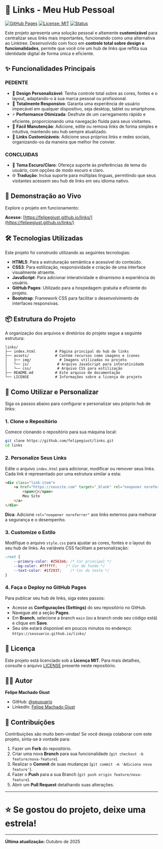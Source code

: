 # 🔗 Links - Meu Hub Pessoal

[![GitHub Pages](https://img.shields.io/badge/deploy-GitHub%20Pages-blue?style=for-the-badge)](https://seusuario.github.io/links/)
[![License: MIT](https://img.shields.io/badge/License-MIT-yellow.svg?style=for-the-badge)](https://opensource.org/licenses/MIT)
[![Status](https://img.shields.io/badge/status-active-success?style=for-the-badge)](https://github.com/seusuario/links)

Este projeto apresenta uma solução pessoal e altamente **customizável** para centralizar seus links mais importantes, funcionando como uma alternativa ao Linktree. Desenvolvido com foco em **controle total sobre design e funcionalidades**, permite que você crie um hub de links que reflita sua identidade digital de forma única e eficiente.

## ✨ Funcionalidades Principais

### PEDENTE
- 🎨 **Design Personalizável**: Tenha controle total sobre as cores, fontes e o layout, adaptando-o à sua marca pessoal ou profissional.
- 📱 **Totalmente Responsivo**: Garanta uma experiência de usuário impecável em qualquer dispositivo, seja desktop, tablet ou smartphone.
- ⚡ **Performance Otimizada**: Desfrute de um carregamento rápido e eficiente, proporcionando uma navegação fluida para seus visitantes.
- 🎯 **Fácil Manutenção**: Adicione, edite ou remova links de forma simples e intuitiva, mantendo seu hub sempre atualizado.
- 🔗 **Links Customizáveis**: Adicione seus próprios links e redes sociais, organizando-os da maneira que melhor lhe convier.

### CONCLUIDAS
- 🌙 **Tema Escuro/Claro**: Ofereça suporte às preferências de tema do usuário, com opções de modo escuro e claro.
- 🌐 **Tradução**: Inclua suporte para múltiplas línguas, permitindo que seus visitantes acessem seu hub de links em seu idioma nativo.



## 🚀 Demonstração ao Vivo

Explore o projeto em funcionamento:

**Acesse:** [https://felipegiust.github.io/links/](https://felipegiust.github.io/links/)

## 🛠️ Tecnologias Utilizadas

Este projeto foi construído utilizando as seguintes tecnologias:

- **HTML5**: Para a estruturação semântica e acessível do conteúdo.
- **CSS3**: Para estilização, responsividade e criação de uma interface visualmente atraente.
- **JavaScript**: Para adicionar interatividade e dinamismo à experiência do usuário.
- **GitHub Pages**: Utilizado para a hospedagem gratuita e eficiente do projeto.
- **Bootstrap**: Framework CSS para facilitar o desenvolvimento de interfaces responsivas.

## 📦 Estrutura do Projeto

A organização dos arquivos e diretórios do projeto segue a seguinte estrutura:

```
links/
├── index.html         # Página principal do hub de links
├── assets/            # Contém recursos como imagens e ícones
│   ├── img/             # Imagens utilizadas no projeto
│   └── js/             # Arquivo JavaScript para interatividade    
│   └── css/            # Arquivo CSS para estilização    
├── README.md          # Este arquivo de documentação
└── LICENSE            # Informações sobre a licença do projeto
```

## 🎯 Como Utilizar e Personalizar

Siga os passos abaixo para configurar e personalizar seu próprio hub de links:

### 1. Clone o Repositório

Comece clonando o repositório para sua máquina local:

```bash
git clone https://github.com/felipegiust/links.git
cd links
```

### 2. Personalize Seus Links

Edite o arquivo `index.html` para adicionar, modificar ou remover seus links. Cada link é representado por uma estrutura similar a esta:

```html
<div class="link-item">
    <a href="https://seusite.com" target="_blank" rel="noopener noreferrer">
        <span>🔗</span>
        Meu Site
    </a>
</div>
```

**Dica**: Adicione `rel="noopener noreferrer"` aos links externos para melhorar a segurança e o desempenho.

### 3. Customize o Estilo

Modifique o arquivo `style.css` para ajustar as cores, fontes e o layout do seu hub de links. As variáveis CSS facilitam a personalização:

```css
:root {
    --primary-color: #2563eb; /* Cor principal */
    --bg-color: #ffffff;    /* Cor de fundo */
    --text-color: #1f2937;    /* Cor do texto */
}
```

### 4. Faça o Deploy no GitHub Pages

Para publicar seu hub de links, siga estes passos:

- Acesse as **Configurações (Settings)** do seu repositório no GitHub.
- Navegue até a seção **Pages**.
- Em **Branch**, selecione a branch `main` (ou a branch onde seu código está) e clique em **Save**.
- Seu site estará disponível em poucos minutos no endereço: `https://seusuario.github.io/links/`

## 📄 Licença

Este projeto está licenciado sob a **Licença MIT**. Para mais detalhes, consulte o arquivo [LICENSE](LICENSE) presente neste repositório.

## 👨‍💻 Autor

**Felipe Machado Giust**

- GitHub: [@seusuario](https://github.com/seusuario)
- LinkedIn: [Felipe Machado Giust](https://seusuario.github.io/links/) <!-- **Nota**: Este link parece estar incorreto. Recomenda-se usar o link direto do seu perfil do LinkedIn. -->

## 🤝 Contribuições

Contribuições são muito bem-vindas! Se você deseja colaborar com este projeto, sinta-se à vontade para:

1.  Fazer um **Fork** do repositório.
2.  Criar uma nova **Branch** para sua funcionalidade (`git checkout -b feature/nova-feature`).
3.  Realizar o **Commit** de suas mudanças (`git commit -m 'Adiciona nova feature'`).
4.  Fazer o **Push** para a sua Branch (`git push origin feature/nova-feature`).
5.  Abrir um **Pull Request** detalhando suas alterações.

---

# ⭐ Se gostou do projeto, deixe uma estrela!

---

**Última atualização:** Outubro de 2025
